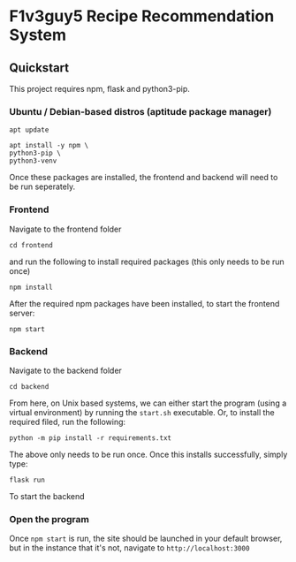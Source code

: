 # F1v3guy5 Recipe Recommendation System

## Quickstart

This project requires npm, flask and python3-pip.

### Ubuntu / Debian-based distros (aptitude package manager)

```
apt update

apt install -y npm \
python3-pip \
python3-venv
```

Once these packages are installed, the frontend and backend will need to be run seperately.

### Frontend

Navigate to the frontend folder
```
cd frontend
```
and run the following to install required packages (this only needs to be run once)
```
npm install
```

After the required npm packages have been installed, to start the frontend server:
```
npm start
```

### Backend

Navigate to the backend folder
```
cd backend
```
From here, on Unix based systems, we can either start the program (using a virtual environment) by running the `start.sh` executable. Or, to install the required filed, run the following:
```
python -m pip install -r requirements.txt
```
The above only needs to be run once. Once this installs successfully, simply type:
```
flask run
```
To start the backend

### Open the program

Once `npm start` is run, the site should be launched in your default browser, but in the instance that it's not, navigate to `http://localhost:3000`